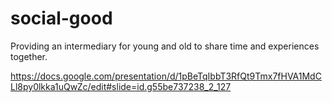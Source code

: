 # social-good
Providing an intermediary for young and old to share time and experiences together.



https://docs.google.com/presentation/d/1pBeTqIbbT3RfQt9Tmx7fHVA1MdCLl8py0lkka1uQwZc/edit#slide=id.g55be737238_2_127 
